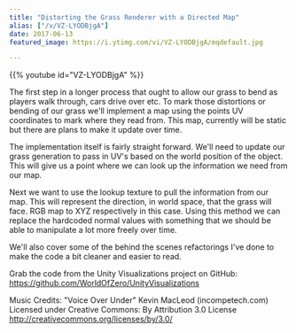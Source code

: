```yaml
---
title: "Distorting the Grass Renderer with a Directed Map"
alias: ["/v/VZ-LYODBjgA"]
date: 2017-06-13
featured_image: https://i.ytimg.com/vi/VZ-LYODBjgA/mqdefault.jpg

---
```


{{% youtube id="VZ-LYODBjgA" %}}

The first step in a longer process that ought to allow our grass to bend as players walk through, cars drive over etc. To mark those distortions or bending of our grass we'll implement a map using the points UV coordinates to mark where they read from. This map, currently will be static but there are plans to make it update over time.

The implementation itself is fairly straight forward. We'll need to update our grass generation to pass in UV's based on the world position of the object. This will give us a point where we can look up the information we need from our map.

Next we want to use the lookup texture to pull the information from our map. This will represent the direction, in world space, that the grass will face. RGB map to XYZ respectively in this case. Using this method we can replace the hardcoded normal values with something that we should be able to manipulate a lot more freely over time.

We'll also cover some of the behind the scenes refactorings I've done to make the code a bit cleaner and easier to read.

Grab the code from the Unity Visualizations project on GitHub: https://github.com/WorldOfZero/UnityVisualizations

Music Credits:
"Voice Over Under" Kevin MacLeod (incompetech.com)
Licensed under Creative Commons: By Attribution 3.0 License
http://creativecommons.org/licenses/by/3.0/
